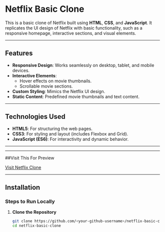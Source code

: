 # Netflix Basic Clone

This is a basic clone of Netflix built using **HTML**, **CSS**, and **JavaScript**. It replicates the UI design of Netflix with basic functionality, such as a responsive homepage, interactive sections, and visual elements.

---

## Features

- **Responsive Design**: Works seamlessly on desktop, tablet, and mobile devices.
- **Interactive Elements**:
  - Hover effects on movie thumbnails.
  - Scrollable movie sections.
- **Custom Styling**: Mimics the Netflix UI design.
- **Static Content**: Predefined movie thumbnails and text content.

---

## Technologies Used

- **HTML5**: For structuring the web pages.
- **CSS3**: For styling and layout (includes Flexbox and Grid).
- **JavaScript (ES6)**: For interactivity and dynamic behavior.

---
---

##Visit This For Preview

[Visit Netflix Clone](https://netflix-clone-coral-mu-38.vercel.app)


---
## Installation

### Steps to Run Locally

1. **Clone the Repository**
   ```bash
   git clone https://github.com/<your-github-username>/netflix-basic-clone.git
   cd netflix-basic-clone

   

   
